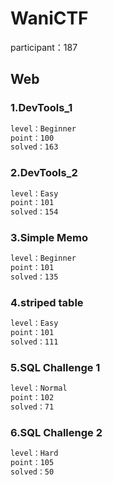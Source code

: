 # WaniCTF

participant：187

## Web

### 1.DevTools_1
```txt
level：Beginner
point：100
solved：163
```

### 2.DevTools_2
```txt
level：Easy
point：101
solved：154
```


### 3.Simple Memo
```txt
level：Beginner
point：101
solved：135
```


### 4.striped table
```txt
level：Easy
point：101
solved：111
```


### 5.SQL Challenge 1
```txt
level：Normal
point：102
solved：71
```


### 6.SQL Challenge 2
```txt
level：Hard
point：105
solved：50
```
